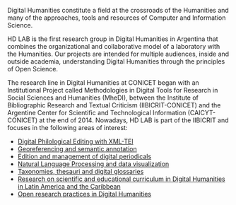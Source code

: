 Digital Humanities constitute a field at the crossroads of the Humanities and many of the approaches, tools and resources of Computer and Information Science. 

HD LAB is the first research group in Digital Humanities in Argentina that combines the organizational and collaborative model of a laboratory with the Humanities. Our projects are intended for multiple audiences, inside and outside academia, understanding Digital Humanities through the principles of Open Science.

The research line in Digital Humanities at CONICET began with an Institutional Project called Methodologies in Digital Tools for Research in Social Sciences and Humanities (MheDI), between the Institute of Bibliographic Research and Textual Criticism (IIBICRIT-CONICET) and the Argentine Center for Scientific and Technological Information (CAICYT-CONICET) at the end of 2014. Nowadays,  HD LAB is part of the  IIBICRIT and focuses in the following areas of interest:

* [Digital Philological Editing with XML-TEI](https://hdlab.space/biblioteca-digital/)
* [Georeferencing and semantic annotation](https://hdlab.space/argentina-y-conquista-del-rio-de-la-plata)
* [Edition and management of digital periodicals](https://revistas.uned.es/index.php/RHD/about)
* [Natural Language Processing and data visualization](https://hdlab.space/explora/)
* [Taxonomies, thesauri and digital glossaries](https://hdlab.space/proyectos/) 
* [Research on scientific and educational curriculum in Digital Humanities in Latin America and the Caribbean](https://www.aacademica.org/gimena.delrio.riande/167.pdf)
* [Open research practices in Digital Humanities](https://revistas.unlp.edu.ar/publicaahd/article/view/14468)
